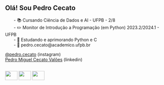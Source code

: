 ## Olá! Sou Pedro Cecato
<p>
  &emsp;&emsp;- 📚 Cursando Ciência de Dados e AI - UFPB - 2/8
  <br>
  &emsp;&emsp;- ✏️ Monitor de Introdução a Programação (em Python) 2023.2/2024.1 - UFPB
  <br>
  &emsp;&emsp;- 🧠 Estudando e aprimorando Python e C
  <br>
  &emsp;&emsp;- 📩 pedro.cecato@academico.ufpb.br
</p>
<p>
  <a href="https://www.instagram.com/pedro.cecato/">@pedro.cecato</a> (instagram)
  <br>
  <a href="https://www.linkedin.com/in/pedro-miguel-cecato-valoes-b7a473284/">Pedro Miguel Cecato Valões</a> (linkedin)
</p>

##
<div>
  <img align='center' height='30' width='40' src="https://cdn.jsdelivr.net/gh/devicons/devicon@latest/icons/python/python-original.svg" />
  <img align='center' height='30' width='40' src="https://cdn.jsdelivr.net/gh/devicons/devicon@latest/icons/c/c-plain.svg" />
  <img align='center' height='30' width='40' src="https://cdn.jsdelivr.net/gh/devicons/devicon@latest/icons/jupyter/jupyter-original.svg" />
<div>
